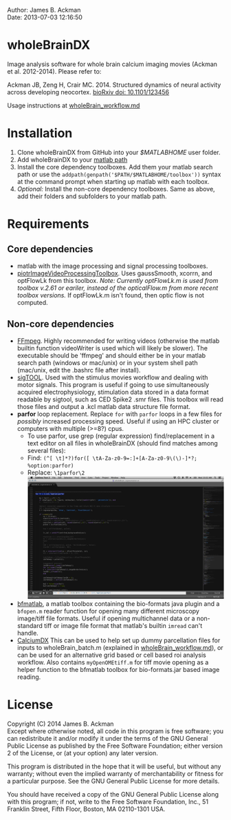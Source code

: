 Author: James B. Ackman  
Date: 2013-07-03 12:16:50  

# wholeBrainDX

Image analysis software for whole brain calcium imaging movies (Ackman et al. 2012-2014). Please refer to:  

Ackman JB, Zeng H, Crair MC. 2014. Structured dynamics of neural activity across developing neocortex. [bioRxiv doi: 10.1101/123456](http://www.biorxiv.org/content/early/2014/12/05/012237)

Usage instructions at [wholeBrain_workflow.md](wholeBrain_workflow.md)

# Installation

1. Clone wholeBrainDX from GitHub into your *$MATLABHOME* user folder.
2. Add wholeBrainDX to your [matlab path][matlabSearchPath]
3. Install the core dependency toolboxes. Add them your matlab search path or use the `addpath(genpath('$PATH/$MATLABHOME/toolbox'))` syntax at the command prompt when starting up matlab with each toolbox.
4. *Optional:* Install the non-core dependency toolboxes. Same as above, add their folders and subfolders to your matlab path.

# Requirements

## Core dependencies ##

* matlab with the image processing and signal processing toolboxes.
* [piotrImageVideoProcessingToolbox][piotrToolbox]. Uses gaussSmooth, xcorrn, and optFlowLk from this toolbox. *Note: Currently optFlowLk.m is used from toolbox v.2.61 or eariler, instead of the opticalFlow.m from more recent toolbox versions.* If optFlowLk.m isn't found, then optic flow is not computed.


## Non-core dependencies ##

* [FFmpeg](https://www.ffmpeg.org). Highly recommended for writing videos (otherwise the matlab builtin function videoWriter is used which will likely be slower). The executable should be 'ffmpeg' and should either be in your matlab search path (windows or mac/unix) or in your system shell path (mac/unix, edit the .bashrc file after install).
* [sigTOOL][sigtool]. Used with the stimulus movies workflow and dealing with motor signals. This program is useful if going to use simultaneously acquired electrophysiology, stimulation data stored in a data format readable by sigtool, such as CED Spike2 .smr files. This toolbox will read those files and output a .kcl matlab data structure file format.
* **parfor** loop replacement. Replace `for` with `parfor` loops in a few files for *possibly* increased processing speed. Useful if using an HPC cluster or computers with multiple (>=8?) cpus.
    * To use parfor, use grep (regular expression) find/replacement in a text editor on all files in wholeBrainDX (should find matches among several files):
    * Find: `(^[ \t]*?)for([ \tA-Za-z0-9=:]+[A-Za-z0-9\(\)-]*?; %option:parfor)`
    * Replace: `\1parfor\2`
![](assets/img/Screen_Shot_2014-10-15_at_10.02.45_AM.png)
* [bfmatlab](http://www.openmicroscopy.org/site/support/bio-formats5/users/matlab/index.html), a matlab toolbox containing the bio-formats java plugin and a `bfopen.m` reader function for opening many different microscopy image/tiff file formats. Useful if opening multichannel data or a non-standard tiff or image file format that matlab's builtin `imread` can't handle.
* [CalciumDX](https://github.com/ackman678/CalciumDX) This can be used to help set up dummy parcellation files for inputs to wholeBrain_batch.m (explained in [wholeBrain_workflow.md](wholeBrain_workflow.md)), or can be used for an alternative grid based or cell based roi analysis workflow. Also contains `myOpenOMEtiff.m` for tiff movie opening as a helper function to the bfmatlab toolbox for bio-formats.jar based image reading.


# License

Copyright (C) 2014 James B. Ackman  
Except where otherwise noted, all code in this program is free software; you can redistribute it and/or modify it under the terms of the GNU General Public License as published by the Free Software Foundation; either version 2 of the License, or (at your option) any later version.

This program is distributed in the hope that it will be useful, but without any warranty; without even the implied warranty of merchantability or fitness for a particular purpose. See the GNU General Public License for more details.

You should have received a copy of the GNU General Public License along with this program; if not, write to the Free Software Foundation, Inc., 51 Franklin Street, Fifth Floor, Boston, MA 02110-1301 USA.



[SyncPushPull]: http://mac.github.com/help.html#faq-sync-push-pull

[matlabSearchPath]: http://www.mathworks.com/help/matlab/matlab_env/what-is-the-matlab-search-path.html

[piotrToolbox]: http://vision.ucsd.edu/~pdollar/toolbox/doc/

[sigtool]: http://sourceforge.net/projects/sigtool/

[dipumToolbox]: http://www.imageprocessingplace.com/DIPUM_Toolbox_2/DIPUM_Toolbox_2.htm
